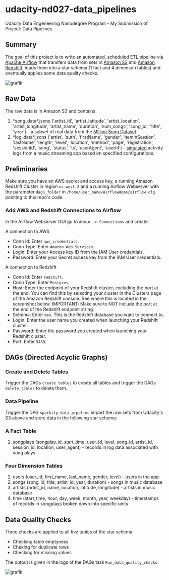 # udacity-nd027-data_pipelines
Udacity Data Engeneering Nanodegree Program - My Submission of Project: Data Pipelines

## Summary

The goal of this project is to write an automated, scheduled ETL pipeline via [Apache Airflow](https://airflow.apache.org/) that transfers data from sets in [Amazon S3](https://aws.amazon.com/s3/) into [Amazon Redshift](https://aws.amazon.com/redshift/), loads them into a star schema (1 fact and 4 dimenson tables) and eventually applies some data quality checks.

![grafik](https://user-images.githubusercontent.com/75797587/114273634-232edb80-9a1b-11eb-9adc-aca32cd72340.png)


## Raw Data

The raw data is in Amazon S3 and contains

1. \*song_data\*.jsons ('artist_id', 'artist_latitude', 'artist_location',
       'artist_longitude', 'artist_name', 'duration', 'num_songs',
       'song_id', 'title', 'year') - a subset of real data from the [Million Song Dataset](http://millionsongdataset.com/).
2. \*log_data\*.jsons ('artist', 'auth', 'firstName', 'gender', 'itemInSession',
       'lastName', 'length', 'level', 'location', 'method', 'page',
       'registration', 'sessionId', 'song', 'status', 'ts', 'userAgent',
       'userId') - [simulated](https://github.com/Interana/eventsim) activity logs from a music streaming app based on specified configurations.

## Preliminaries

Make sure you have an AWS secret and access key, a running Amazon Redshift Cluster in region `us-west-2` and a running Airflow Webserver with the parameter `dags_folder` in `/home/user_name/AirflowHome/airflow.cfg` pointing to this repo's code.

### Add AWS and Redshift Connections to Airflow

In the Airflow Webserver GUI go to `Admin -> Connections` and create:


A connection to AWS

- Conn Id: Enter `aws_credentials`.
- Conn Type: Enter `Amazon Web Services`.
- Login: Enter your Access key ID from the IAM User credentials.
- Password: Enter your Secret access key from the IAM User credentials.

A connection to Redshift

- Conn Id: Enter `redshift`.
- Conn Type: Enter `Postgres`.
- Host: Enter the endpoint of your Redshift cluster, excluding the port at the end. You can find this by selecting your cluster in the Clusters page of the Amazon Redshift console. See where this is located in the screenshot below. IMPORTANT: Make sure to NOT include the port at the end of the Redshift endpoint string.
- Schema: Enter `dev`. This is the Redshift database you want to connect to.
- Login: Enter the user name you created when launching your Redshift cluster.
- Password: Enter the password you created when launching your Redshift cluster.
- Port: Enter `5439`.


## DAGs (Directed Acyclic Graphs)

### Create and Delete Tables

Trigger the DAGs `create_tables` to create all tables and trigger the DAGs `delete_tables` to delete them.

### Data Pipeline

Trigger the DAG `sparkify_data_pipeline` import the raw sets from Udacity's S3 above and store data in the following star schema:

### A Fact Table

1. songplays (songplay_id, start_time, user_id, level, song_id, artist_id, session_id, location, user_agent) - records in log data associated with song plays

### Four Dimension Tables

1. users (user_id, first_name, last_name, gender, level) - users in the app
1. songs (song_id, title, artist_id, year, duration) - songs in music database
1. artists (artist_id, name, location, latitude, longitude) - artists in music database
1. time (start_time, hour, day, week, month, year, weekday) - timestamps of records in songplays broken down into specific units

## Data Quality Checks

Three checks are applied to all five tables of the star schema:

- Checking table emptyness
- Cheking for duplicate rows
- Checking for missing values

The output is given in the logs of the DAGs task `Run_data_quality_checks`: 

![grafik](https://user-images.githubusercontent.com/75797587/114273078-01ccf000-9a19-11eb-8c78-ea9ec44de5ff.png)

